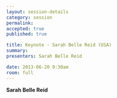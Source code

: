 ```yaml
---
layout: session-details
category: session
permalink:
accepted: true
published: true 

title: Keynote - Sarah Belle Reid (USA)
summary:
presenters: Sarah Belle Reid

date: 2013-06-20 9:30am
room: full
---
```


**Sarah Belle Reid**
